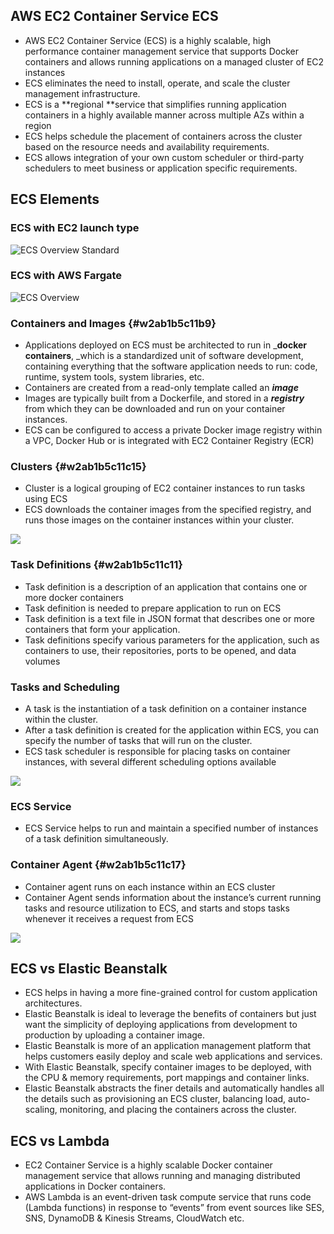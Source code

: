 ## AWS EC2 Container Service ECS

* AWS EC2 Container Service \(ECS\) is a highly scalable, high performance container management service that supports Docker containers and allows running applications on a managed cluster of EC2 instances
* ECS eliminates the need to install, operate, and scale the cluster management infrastructure.
* ECS is a **regional **service that simplifies running application containers in a highly available manner across multiple AZs within a region
* ECS helps schedule the placement of containers across the cluster based on the resource needs and availability requirements.
* ECS allows integration of your own custom scheduler or third-party schedulers to meet business or application specific requirements.

## ECS Elements

### ECS with EC2 launch type

![](https://i1.wp.com/jayendrapatil.com/wp-content/uploads/2017/08/ECS-Overview-Standard.png?resize=656%2C737 "ECS Overview Standard")

### ECS with AWS Fargate

![](https://i0.wp.com/jayendrapatil.com/wp-content/uploads/2017/08/overview-ecs.png?resize=656%2C737 "ECS Overview")

### Containers and Images {#w2ab1b5c11b9}

* Applications deployed on ECS must be architected to run in \_**docker containers**, \_which is a standardized unit of software development, containing everything that the software application needs to run: code, runtime, system tools, system libraries, etc.
* Containers are created from a read-only template called an _**image**_
* Images are typically built from a Dockerfile, and stored in a _**registry**_ from which they can be downloaded and run on your container instances.
* ECS can be configured to access a private Docker image registry within a VPC, Docker Hub or is integrated with EC2 Container Registry \(ECR\)

### Clusters {#w2ab1b5c11c15}

* Cluster is a logical grouping of EC2 container instances to run tasks using ECS
* ECS downloads the container images from the specified registry, and runs those images on the container instances within your cluster.

![](https://i2.wp.com/docs.aws.amazon.com/AmazonECS/latest/developerguide/images/overview-containers.png?zoom=1.25&w=656)

### Task Definitions {#w2ab1b5c11c11}

* Task definition is a description of an application that contains one or more docker containers
* Task definition is needed to prepare application to run on ECS
* Task definition is a text file in JSON format that describes one or more containers that form your application.
* Task definitions specify various parameters for the application, such as containers to use, their repositories, ports to be opened, and data volumes

### **Tasks and Scheduling**

* A task is the instantiation of a task definition on a container instance within the cluster.
* After a task definition is created for the application within ECS, you can specify the number of tasks that will run on the cluster.
* ECS task scheduler is responsible for placing tasks on container instances, with several different scheduling options available

![](https://i2.wp.com/docs.aws.amazon.com/AmazonECS/latest/developerguide/images/overview-service.png?zoom=1.25&w=656)

### ECS Service

* ECS Service helps to run and maintain a specified number of instances of a task definition simultaneously.

### Container Agent {#w2ab1b5c11c17}

* Container agent runs on each instance within an ECS cluster
* Container Agent sends information about the instance’s current running tasks and resource utilization to ECS, and starts and stops tasks whenever it receives a request from ECS

![](https://i2.wp.com/docs.aws.amazon.com/AmazonECS/latest/developerguide/images/overview-clusteragent.png?zoom=1.25&w=656)

## ECS vs Elastic Beanstalk

* ECS helps in having a more fine-grained control for custom application architectures.
* Elastic Beanstalk is ideal to leverage the benefits of containers but just want the simplicity of deploying applications from development to production by uploading a container image.
* Elastic Beanstalk is more of an application management platform that helps customers easily deploy and scale web applications and services.
* With Elastic Beanstalk, specify container images to be deployed, with the CPU & memory requirements, port mappings and container links.
* Elastic Beanstalk abstracts the finer details and automatically handles all the details such as provisioning an ECS cluster, balancing load, auto-scaling, monitoring, and placing the containers across the cluster.

## ECS vs Lambda

* EC2 Container Service is a highly scalable Docker container management service that allows running and managing distributed applications in Docker containers.
* AWS Lambda is an event-driven task compute service that runs code \(Lambda functions\) in response to “events” from event sources like SES, SNS, DynamoDB & Kinesis Streams, CloudWatch etc.

## 



